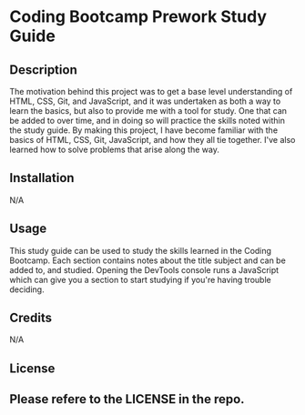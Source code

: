 # Coding Bootcamp Prework Study Guide

## Description

The motivation behind this project was to get a base level understanding of HTML, CSS, Git, and JavaScript, and it was undertaken as both a way to learn the basics, but also to provide me with a tool for study. One that can be added to over time, and in doing so will practice the skills noted within the study guide. By making this project, I have become familiar with the basics of HTML, CSS, Git, JavaScript, and how they all tie together. I've also learned how to solve problems that arise along the way.

## Installation

N/A

## Usage

This study guide can be used to study the skills learned in the Coding Bootcamp. Each section contains notes about the title subject and can be added to, and studied. Opening the DevTools console runs a JavaScript which can give you a section to start studying if you're having trouble deciding.

## Credits

N/A

## License

Please refere to the LICENSE in the repo.
---